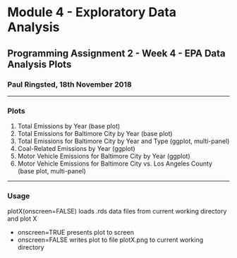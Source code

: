 # Module 4 - Exploratory Data Analysis
## Programming Assignment 2 - Week 4 - EPA Data Analysis Plots
### Paul Ringsted, 18th November 2018
---
### Plots
1. Total Emissions by Year (base plot)
2. Total Emissions for Baltimore City by Year (base plot)
3. Total Emissions for Baltimore City by Year and Type (ggplot, multi-panel)
4. Coal-Related Emissions by Year (ggplot)
5. Motor Vehicle Emissions for Baltimore City by Year (ggplot)
6. Motor Vehicle Emissions for Baltimore City vs. Los Angeles County (base plot, multi-panel)
---
### Usage
plotX(onscreen=FALSE) loads .rds data files from current working directory and plot X
- onscreen=TRUE presents plot to screen
- onscreen=FALSE writes plot to file plotX.png to current working directory

